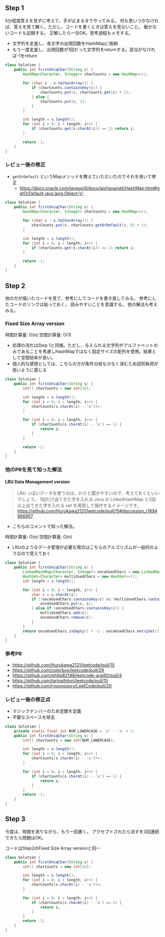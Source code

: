 ## Step 1
5分程度答えを見ずに考えて、手が止まるまでやってみる。
何も思いつかなければ、答えを見て解く。ただし、コードを書くときは答えを見ないこと。
動かないコードも記録する。
正解したら一旦OK。思考過程もメモする。


* 文字列を走査し、各文字の出現回数をHashMapに格納
* もう一度走査し、出現回数が1回だった文字列をreturnする。該当がなければ-1をreturn

```java
class Solution {
    public int firstUniqChar(String s) {
        HashMap<Character, Integer> charCounts = new HashMap<>();
        
        for (char c : s.toCharArray()) {
            if (charCounts.containsKey(c)) {
                charCounts.put(c, charCounts.get(c) + 1);
            } else {
                charCounts.put(c, 1);
            }
        }

        int length = s.length();
        for (int i = 0; i < length; i++) {
            if (charCounts.get(s.charAt(i)) == 1) return i;
        }

        return -1;
    }
}
```

### レビュー後の修正

* `getOrDefault` というMapメソッドを教えていただいたのでそれを用いて修正
    * https://docs.oracle.com/javase/8/docs/api/java/util/HashMap.html#getOrDefault-java.lang.Object-V-

```java
class Solution {
    public int firstUniqChar(String s) {
        HashMap<Character, Integer> charCounts = new HashMap<>();
        
        for (char c : s.toCharArray()) {
            charCounts.put(c, charCounts.getOrDefault(c, 0) + 1);
        }

        int length = s.length();
        for (int i = 0; i < length; i++) {
            if (charCounts.get(s.charAt(i)) == 1) return i;
        }

        return -1;
    }
}
```


## Step 2
他の方が描いたコードを見て、参考にしてコードを書き直してみる。
参考にしたコードのリンクは貼っておく。
読みやすいことを意識する。
他の解法も考えみる。


### Fixed Size Array version

時間計算量: O(n)
空間計算量: O(1)

* 処理の流れはStep 1と同様。ただし、与えられる文字列がアルファベットのみであることを考慮しHashMapではなく固定サイズの配列を使用。結果として空間効率が良い。
* 個人的な感想としては、こちらの方が条件分岐も少なく済むため認知負荷が低いように感じる

```java
class Solution {
    public int firstUniqChar(String s) {
        int[] charCounts = new int[26];

        int length = s.length();
        for (int i = 0; i < length; i++) {
            charCounts[s.charAt(i) - 'a']++;
        }

        for (int i = 0; i < length; i++) {
            if (charCounts[s.charAt(i) - 'a'] == 1) {
                return i;
            }
        }

        return -1;
    }
}
```

### 他のPRを見て知った解法
#### LRU Data Management version

> LRU っぽいデータを使うのは、わりと聞きやすいので、考えておくといいでしょう。
> 1回だけ出てきた字を入れる Java の LinkedHashMap と2回以上出てきた字を入れる set を用意して操作するイメージです。
> https://github.com/Hurukawa2121/leetcode/pull/15#discussion_r1894986957

* こちらのコメントで知った解法。

時間計算量: O(n)
空間計算量: O(n)

* LRUのようなデータ管理が必要な場合はこちらのアルゴリズムが一般的のようなので覚えておく

```java
class Solution {
    public int firstUniqChar(String s) {
        LinkedHashMap<Character, Integer> onceUsedChars = new LinkedHashMap<>();
        HashSet<Character> multiUsedChars = new HashSet<>();
        int length = s.length();

        for (int i = 0; i < length; i++) {
            char c = s.charAt(i);
            if (!onceUsedChars.containsKey(c) && !multiUsedChars.contains(c)) {
                onceUsedChars.put(c, i);
            } else if (onceUsedChars.containsKey(c)) {
                multiUsedChars.add(c);
                onceUsedChars.remove(c);
            }            
        }
        return onceUsedChars.isEmpty() ? -1 : onceUsedChars.entrySet().iterator().next().getValue();
    }
}
```

### 参考PR
* https://github.com/Hurukawa2121/leetcode/pull/15
* https://github.com/colorbox/leetcode/pull/29
* https://github.com/philip82148/leetcode-arai60/pull/4
* https://github.com/tarinaihitori/leetcode/pull/15
* https://github.com/ryoooooory/LeetCode/pull/20

### レビュー後の修正点
* マジックナンバーのため定数を定義
* 不要なスペースを除去

```java
class Solution {
    private static final int NUM_LOWERCASE = 'z' - 'a' + 1;
    public int firstUniqChar(String s) {
        int[] charCounts = new int[NUM_LOWERCASE];

        int length = s.length();
        for (int i = 0; i < length; i++) {
            charCounts[s.charAt(i) - 'a']++;
        }

        for (int i = 0; i < length; i++) {
            if (charCounts[s.charAt(i) - 'a'] == 1) {
                return i;
            }
        }
        return -1;
    }
}
```


## Step 3
今度は、時間を測りながら、もう一回書く。
アクセプトされたら消すを3回連続できたら問題はOK。

コードはStep2のFixed Size Array versionと同一

```java
class Solution {
    public int firstUniqChar(String s) {
        int[] charCounts = new int[26];

        int length = s.length();
        for (int i = 0; i < length; i++) {
            charCounts[s.charAt(i) - 'a']++;
        }

        for (int i = 0; i < length; i++) {
            if (charCounts[s.charAt(i) - 'a'] == 1) {
                return i;
            }
        }
        return -1;
    }
}
```
